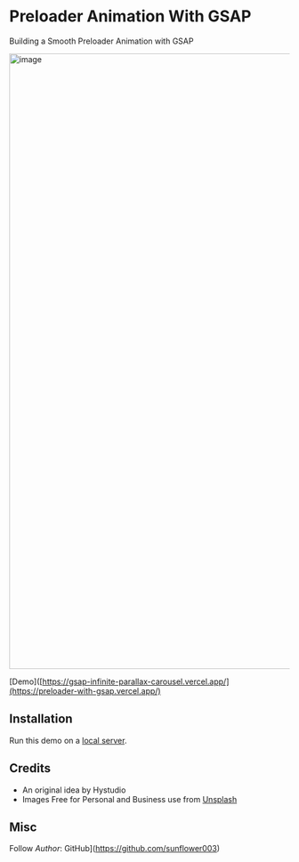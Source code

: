 # Preloader Animation With GSAP

Building a Smooth Preloader Animation with GSAP

<img width="1710" height="1107" alt="image" src="https://github.com/user-attachments/assets/fbfd67b8-48e4-4f32-9534-2473863e7b85" />


[Demo]([https://gsap-infinite-parallax-carousel.vercel.app/](https://preloader-with-gsap.vercel.app/)

## Installation

Run this demo on a [local server](https://developer.mozilla.org/en-US/docs/Learn/Common_questions/Tools_and_setup/set_up_a_local_testing_server).


## Credits

- An original idea by Hystudio
- Images Free for Personal and Business use from [Unsplash](https://unsplash.com/)

## Misc

Follow _Author_: GitHub](https://github.com/sunflower003)
